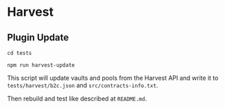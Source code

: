 # Harvest
## Plugin Update
`cd tests`

`npm run harvest-update`

This script will update vaults and pools from the Harvest API 
and write it to `tests/harvest/b2c.json` and `src/contracts-info.txt`.

Then rebuild and test like described at `README.md`.
